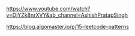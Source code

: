https://www.youtube.com/watch?v=DjYZk8nrXVY&ab_channel=AshishPratapSingh

https://blog.algomaster.io/p/15-leetcode-patterns